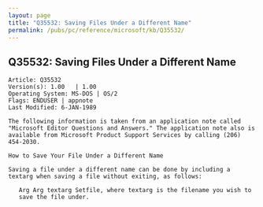 ```yaml
---
layout: page
title: "Q35532: Saving Files Under a Different Name"
permalink: /pubs/pc/reference/microsoft/kb/Q35532/
---
```


## Q35532: Saving Files Under a Different Name

	Article: Q35532
	Version(s): 1.00   | 1.00
	Operating System: MS-DOS | OS/2
	Flags: ENDUSER | appnote
	Last Modified: 6-JAN-1989
	
	The following information is taken from an application note called
	"Microsoft Editor Questions and Answers." The application note also is
	available from Microsoft Product Support Services by calling (206)
	454-2030.
	
	How to Save Your File Under a Different Name
	
	Saving a file under a different name can be done by including a
	textarg when saving a file without exiting, as follows:
	
	   Arg Arg textarg Setfile, where textarg is the filename you wish to
	   save the file under.
